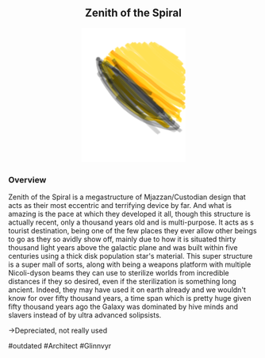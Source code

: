 <h2 align="center">Zenith of the Spiral
</h2>
<p align="center">
<img src="https://github.com/Insculpo/Sandbox_Galaxy/blob/Galactic/Stellar_Abyss_Setting_Bible/Photo_Directory/Zenith_Of_Spiral.png" width="210" height="270">
</p>

### Overview

Zenith of the Spiral is a megastructure of Mjazzan/Custodian design that acts as their most eccentric and terrifying device by far.  And what is amazing is the pace at which they developed it all, though this structure is actually recent, only a thousand years old and is multi-purpose.  It acts as s tourist destination, being one of the few places they ever allow other beings to go as they so avidly show off, mainly due to how it is situated thirty thousand light years above the galactic plane and was built within five centuries using a thick disk population star's material.  This super structure is a super mall of sorts, along with being a weapons platform with multiple Nicoli-dyson beams they can use to sterilize worlds from incredible distances if they so desired, even if the sterilization is something long ancient.  Indeed, they may have used it on earth already and we wouldn't know for over fifty thousand years, a time span which is pretty huge given fifty thousand years ago the Galaxy was dominated by hive minds and slavers instead of by ultra advanced solipsists.

->Depreciated, not really used

#outdated 
#Architect 
#Glinnvyr 
